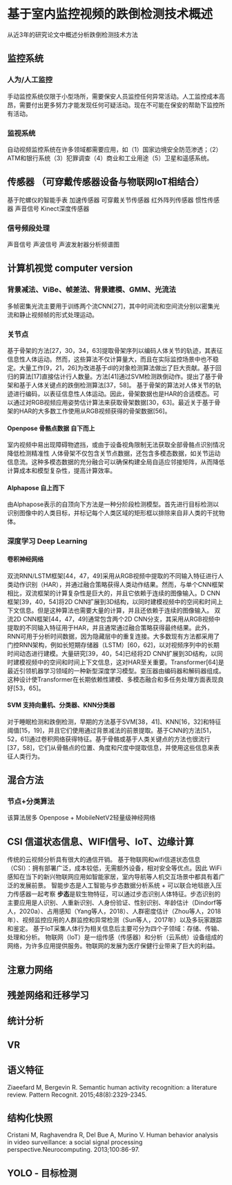 # 基于室内监控视频的跌倒检测技术概述
从近3年的研究论文中概述分析跌倒检测技术方法
## 监控系统
### 人为/人工监控
手动监控系统仅限于小型场所，需要保安人员监控任何异常活动。人工监控成本高昂，需要付出更多努力才能发现任何可疑活动。现在不可能在保安的帮助下监控所有活动。
### 监视系统
自动视频监控系统在许多领域都需要应用，如（1）国家边境安全防范渗透；（2） ATM和银行系统（3）犯罪调查（4）商业和工业用途（5）卫星和遥感系统。
## 传感器 （可穿戴传感器设备与物联网IoT相结合）
基于陀螺仪的智能手表
加速传感器
可穿戴关节传感器
红外阵列传感器
惯性传感器
声音信号
Kinect深度传感器
### 信号频段处理
声音信号
声波信号 声波发射器分析频谱图
## 计算机视觉 computer version
### 背景减法、ViBe、帧差法、背景建模、GMM、光流法
多帧密集光流主要用于训练两个流CNN[27]，其中时间流和空间流分别以密集光流和静止视频帧的形式处理运动。
### 关节点
基于骨架的方法[27，30，34，63]提取骨架序列以编码人体关节的轨迹，其表征信息性人体运动。然而，这些算法不仅计算量大，而且在实际监控场景中也不稳定。大量工作[9，21，26]为改进基于dl的对象检测算法做出了巨大贡献。基于回归的算法[17]直接估计行人数量。方法[41]通过SVM检测跌倒动作。提出了基于骨架和基于人体关键点的跌倒检测算法[37，58]。
基于骨架的算法对人体关节的轨迹进行编码，以表征信息性人体运动。因此，骨架数据也是HAR的合适模态。可以通过对RGB视频应用姿势估计算法来获取骨架数据[30，63]。最近关于基于骨架的HAR的大多数工作使用从RGB视频获得的骨架数据[56]。
#### Openpose 骨骼点数据 自下而上
室内视频中易出现障碍物遮挡，或由于设备视角限制无法获取全部骨骼点识别情况降低检测精准性
人体骨架不仅包含关节点数据，还包含多模态数据，如关节运动信息流。这种多模态数据的充分融合可以确保构建全局自适应邻接矩阵，从而降低计算成本和模型复杂性，提高计算效率。
#### Alphapose  自上而下
由Alphapose表示的自顶向下方法是一种分阶段检测模型。首先进行目标检测以识别图像中的人类目标，并标记每个人类区域的矩形框以排除来自非人类的干扰物体。
### 深度学习 Deep Learning
#### 卷积神经网络
双流RNN/LSTM框架[44，47，49]采用从RGB视频中提取的不同输入特征进行人类动作识别（HAR），并通过融合策略获得人类动作结果。然而，与单个CNN框架相比，双流框架的计算复杂性是巨大的，并且它依赖于连续的图像输入。D CNN框架[39，40，54]将2D CNN扩展到3D结构，以同时建模视频中的空间和时间上下文信息。但是这种算法也需要大量的计算，并且还依赖于连续的图像输入。
双流2D CNN框架[44，47，49]通常包含两个2D CNN分支，其采用从RGB视频中提取的不同输入特征用于HAR，并且通常通过融合策略获得最终结果。此外，RNN可用于分析时间数据，因为隐藏层中的重复连接。大多数现有方法都采用了门控RNN架构，例如长短期存储器（LSTM）[60，62]，以对视频序列中的长期时间动态进行建模。大量研究[39，40，54]已经将2D CNN扩展到3D结构，以同时建模视频中的空间和时间上下文信息，这对HAR至关重要。Transformer[64]是最近引领机器学习领域的一种新型深度学习模型。变压器由编码器和解码器组成。这种设计使Transformer在长期依赖性建模、多模态融合和多任务处理方面表现良好[53，65]。
#### SVM 支持向量机、分类器、KNN分类器
对于睡眠检测和跌倒检测，早期的方法基于SVM[38，41]、KNN[16，32]和特征阈值[15，19]，并且它们使用通过背景减法的前景提取。基于CNN的方法[51，52，61]通过卷积网络获得特征。基于骨骼或基于人类关键点的方法也很流行[37，58]，它们从骨骼点的位置、角度和尺度中提取信息，并使用这些信息来表征人类行为。
## 混合方法
### 节点+分类算法
该算法居多
Openpose + MobileNetV2轻量级神经网络
## CSI 信道状态信息、WIFI信号、IoT、边缘计算
传统的云视频分析具有很大的通信开销。
基于物联网和wifi信道状态信息（CSI）：拥有部署广泛，成本较低，无需额外设备，相对安全等优点。因此 WiFi 感知在当下的新兴物联网应用如智能家居，室内导航等人机交互场景中都具有着广泛的发展前景。
智能步态是人工智能与步态数据分析系统 + 可以联合地毯嵌入压力传感器一起考察
**步态**是软生物特征，可以通过步态识别人体特征。步态识别的主要应用是人识别、人重新识别、人身份验证、性别识别、年龄估计（Dindorf等人，2020a）、占用感知（Yang等人，2018）、人群密度估计（Zhou等人，2018年）、视频监控应用的人群监控和异常检测（Sun等人，2017年）以及多玩家跟踪和鉴定。
基于IoT采集人体行为相关信息后主要可分为四个子领域：存储、传输、处理和分析。
物联网（IoT）是一组传感（传感器）和分析（云系统）设备组成的网络，为许多应用提供服务。物联网的发展为医疗保健行业带来了巨大的利益。


## 注意力网络

## 残差网络和迁移学习



## 统计分析

## VR




## 语义特征
Ziaeefard M, Bergevin R. Semantic human activity recognition: a literature review. Pattern Recognit. 2015;48(8):2329-2345.

## 结构化快照
 Cristani M, Raghavendra R, Del Bue A, Murino V. Human behavior analysis in video surveillance: a social signal processing perspective.Neurocomputing. 2013;100:86-97.



## YOLO - 目标检测